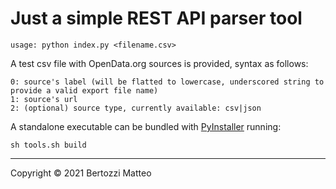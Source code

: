 Just a simple REST API parser tool
==================================

```
usage: python index.py <filename.csv>
```

A test csv file with OpenData.org sources is provided, syntax as follows:
```
0: source's label (will be flatted to lowercase, underscored string to provide a valid export file name)
1: source's url
2: (optional) source type, currently available: csv|json
```

A standalone executable can be bundled with [PyInstaller](https://pyinstaller.readthedocs.io/en/stable/index.html) running:
```
sh tools.sh build
```

---

Copyright © 2021 Bertozzi Matteo